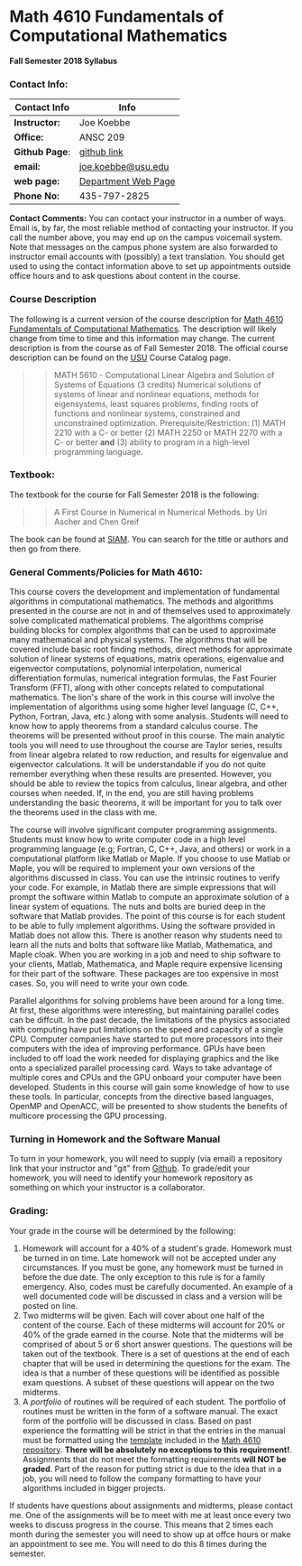 # Math 4610 Fundamentals of Computational Mathematics

**Fall Semester 2018 Syllabus**

### Contact Info:

**Contact Info** | Info
---------------- | ----
**Instructor:** | Joe Koebbe
**Office:** | ANSC 209
**Github Page**: | [github link](https://jvkoebbe.github.io/math4610/main)
**email:** | [joe.koebbe@usu.edu](mailto:joe.koebbe@usu.edu)
**web page:** | [Department Web Page](http:www.math.usu.edu/~koebbe)
**Phone No:** | 435-797-2825

**Contact Comments:** You can contact your instructor in a number of ways. Email is, by far, the most reliable method of
contacting your instructor. If you call the number above, you may end up on the campus voicemail system. Note that messages on
the campus phone system are also forwarded to instructor email accounts with (possibly) a text translation. You should get used
to using the contact information above to set up appointments outside office hours and to ask questions about content in the
course.

### Course Description






The following is a current version of the course description for 
[Math 4610 Fundamentals of Computational Mathematics](https://jvkoebbe.github.io/math4610/main). The description will likely
change from time to time and this information may change. The current description is from the course as of Fall Semester 2018.
The official course description can be found on the [USU](http://www.usu.edu/) Course Catalog page.

>> MATH 5610 - Computational Linear Algebra and Solution of Systems of Equations (3 credits) Numerical solutions of systems
>> of linear and nonlinear equations, methods for eigensystems, least squares problems, finding roots of functions and
>> nonlinear systems, constrained and unconstrained optimization.
>> Prerequisite/Restriction: (1) MATH 2210 with a C- or better (2) MATH 2250 or MATH 2270  with a C- or better **and**
>> (3) ability to program in a high-level programming language.

### Textbook:

The textbook for the course for Fall Semester 2018 is the following:

>> A First Course in Numerical in Numerical Methods. by Uri Ascher and Chen Greif

The book can be found at [SIAM](https://www.siam.org). You can search for the title or authors and then go from there.

### General Comments/Policies for Math 4610:

This course covers the development and implementation of fundamental algorithms in computational mathematics. The methods
and algorithms presented in the course are not in and of themselves used to approximately solve complicated mathematical 
problems. The algorithms comprise building blocks for complex algorithms that can be used to approximate many mathematical
and physical systems. The algorithms that will be covered include basic root finding methods, direct methods for approximate 
solution of linear systems of equations, matrix operations, eigenvalue and eigenvector computations, polynomial interpolation, 
numerical differentiation formulas, numerical integration formulas, the Fast Fourier Transform (FFT), along with other concepts 
related to computational mathematics. The lion's share of the work in this course will involve the implementation of algorithms 
using some higher level language (C, C++, Python, Fortran, Java, etc.) along with some analysis. Students will need to know how 
to apply theorems from a standard calculus course. The theorems will be presented without proof in this course. The main 
analytic tools you will need to use throughout the course are Taylor series, results from linear algebra related to row 
reduction, and results for eigenvalue and eigenvector calculations. It will be understandable if you do not quite remember 
everything when these results are presented. However, you should be able to review the topics from calculus, linear algebra, and 
other courses when needed. If, in the end, you are still having problems understanding the basic theorems, it will be important 
for you to talk over the theorems used in the class with me.

The course will involve significant computer programming assignments. Students must know how to write computer code in a high
level programming language (e.g; Fortran, C, C++, Java, and others) or work in a computational platform like Matlab or Maple.
If you choose to use Matlab or Maple, you will be required to implement your own versions of the algorithms discussed in class.
You can use the intrinsic routines to verify your code. For example, in Matlab there are simple expressions that will prompt the 
software within Matlab to compute an approximate solution of a linear system of equations. The nuts and bolts are buried deep in 
the software that Matlab provides. The point of this course is for each student to be able to fully implement algorithms. Using 
the software provided in Matlab does not allow this. There is another reason why students need to learn all the nuts and bolts 
that software like Matlab, Mathematica, and Maple cloak. When you are working in a job and need to ship software to your 
clients, Matlab, Mathematica, and Maple require expensive licensing for their part of the software. These packages are too 
expensive in most cases. So, you will need to write your own code.

Parallel algorithms for solving problems have been around for a long time. At first, these algorithms were interesting, but 
maintaining parallel codes can be diffcult. In the past decade, the limitations of the physics associated with computing have 
put limitations on the speed and capacity of a single CPU. Computer companies have started to put more processors into their 
computers with the idea of improving performance. GPUs have been included to off load the work needed for displaying graphics 
and the like onto a specialized parallel processing card. Ways to take advantage of multiple cores and CPUs and the GPU onboard 
your computer have been developed. Students in this course will gain some knowledge of how to use these tools. In particular, 
concepts from the directive based languages, OpenMP and OpenACC, will be presented to show students the benefits of multicore
processing the GPU processing.

### Turning in Homework and the Software Manual

To turn in your homework, you will need to supply (via email) a repository link that your instructor and "git" from
[Github](https://www.github.com). To grade/edit your homework, you will need to identify your homework repository as something
on which your instructor is a collaborator.

### Grading:

Your grade in the course will be determined by the following:
1. Homework will account for a 40% of a student's grade. Homework must be turned in on time. Late homework will not be accepted 
   under any circumstances. If you must be gone, any homework must be turned in before the due date. The only exception to this 
   rule is for a family emergency. Also, codes must be carefully documented. An example of a well documented code will be 
   discussed in class and a version will be posted on line.
2. Two midterms will be given. Each will cover about one half of the content of the course. Each of these midterms will account
   for 20% or 40% of the grade earned in the course. Note that the midterms will be comprised of about 5 or 6 short answer
   questions. The questions will be taken out of the textbook. There is a set of questions at the end of each chapter that will
   be used in determining the questions for the exam. The idea is that a number of these questions will be identified as
   possible exam questions. A subset of these questions will appear on the two midterms.
3. A _portfolio_ of routines will be required of each student. The portfolio of routines must be written in the form of a
   software manual. The exact form of the portfolio will be discussed in class. Based on past experience the formatting will be 
   strict in that the entries in the manual must be formatted using the
   [template](https://jvkoebbe.github.io/math4610/appendix02/softwareManualTemplate)
   included in the [Math 4610 repository](https://jvkoebbe.github.io/math4610/main). **There will be absolutely no 
   exceptions to this requirement!**. Assignments that do not meet the formatting requirements **will NOT be graded**. Part of
   the reason for putting strict is due to the idea that in a job, you will need to follow the company formatting to have your 
   algorithms included in bigger projects.
   
If students have questions about assignments and midterms, please contact me. One of the assignments will be to meet with me at 
least once every two weeks to discuss progress in the course. This means that 2 times each month during the semester you will 
need to show up at offce hours or make an appointment to see me. You will need to do this 8 times during the semester.

